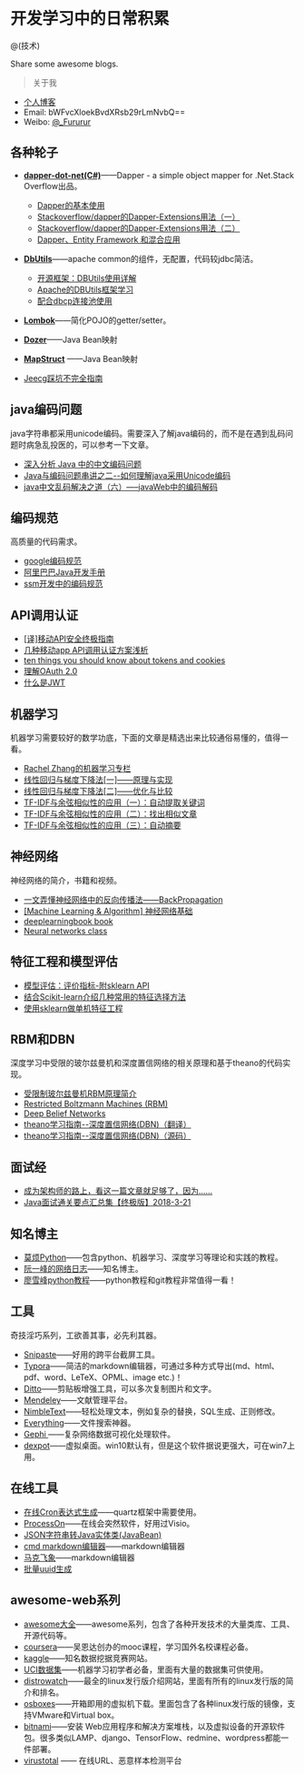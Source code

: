 # 开发学习中的日常积累
@(技术)

Share some awesome blogs.

> 关于我

- [个人博客](http://www.cnblogs.com/Sinte-Beuve/)
- Email: bWFvcXloekBvdXRsb29rLmNvbQ==
- Weibo: [@_Fururur](https://weibo.com/u/3160001350)

## 各种轮子
- [**dapper-dot-net(C#)**](https://github.com/StackExchange/Dapper)——Dapper - a simple object mapper for .Net.Stack Overflow出品。
	- [Dapper的基本使用](http://www.cnblogs.com/Sinte-Beuve/p/4231053.html)
	- [Stackoverflow/dapper的Dapper-Extensions用法（一）](http://www.cnblogs.com/Sinte-Beuve/p/4612971.html)
	- [Stackoverflow/dapper的Dapper-Extensions用法（二）](http://www.cnblogs.com/Sinte-Beuve/p/4617374.html)
	- [Dapper、Entity Framework 和混合应用](http://blog.jobbole.com/101261/)	
- [**DbUtils**](http://commons.apache.org/proper/commons-dbutils/)——apache common的组件，无配置，代码较jdbc简洁。
	- [开源框架：DBUtils使用详解](http://blog.csdn.net/samjustin1/article/details/52220423)
	- [Apache的DBUtils框架学习](http://blog.csdn.net/yerenyuan_pku/article/details/52372703)
	- [配合dbcp连接池使用](https://gist.github.com/maoqyhz/b0c4f5533db9f74e8a0d3570a01edbe4)
	
- [**Lombok**](https://projectlombok.org/)——简化POJO的getter/setter。
- [**Dozer**](https://github.com/DozerMapper/dozer)——Java Bean映射
- [**MapStruct**](http://mapstruct.org/) ——Java Bean映射
- [Jeecg踩坑不完全指南](http://www.cnblogs.com/Sinte-Beuve/p/8290200.html)

## java编码问题
java字符串都采用unicode编码。需要深入了解java编码的，而不是在遇到乱码问题时病急乱投医的，可以参考一下文章。
- [深入分析 Java 中的中文编码问题](https://www.ibm.com/developerworks/cn/java/j-lo-chinesecoding/index.html)
- [Java与编码问题串讲之二--如何理解java采用Unicode编码](http://blog.csdn.net/shijinupc/article/details/7679945)
- [java中文乱码解决之道（六）—–javaWeb中的编码解码](http://cmsblogs.com/?p=1510)

## 编码规范
高质量的代码需求。
- [google编码规范](https://github.com/google/styleguide)
- [阿里巴巴Java开发手册](https://pan.baidu.com/s/1nuZZrNN) 
- [ssm开发中的编码规范](https://zhuanlan.zhihu.com/c_120823325)

## API调用认证
- [[译]移动API安全终极指南](http://www.cnblogs.com/Sinte-Beuve/p/7795438.html)
- [几种移动app API调用认证方案浅析](http://www.cnblogs.com/Sinte-Beuve/p/7822856.html)
- [ten things you should know about tokens and cookies](https://auth0.com/blog/ten-things-you-should-know-about-tokens-and-cookies/)
- [理解OAuth 2.0](http://www.ruanyifeng.com/blog/2014/05/oauth_2_0.html)
- [什么是JWT](http://www.jianshu.com/p/576dbf44b2ae)


## 机器学习
机器学习需要较好的数学功底，下面的文章是精选出来比较通俗易懂的，值得一看。
- [Rachel Zhang的机器学习专栏](http://blog.csdn.net/abcjennifer/article/category/1173803/3)
- [线性回归与梯度下降法[一]——原理与实现](http://www.cnblogs.com/Sinte-Beuve/p/6164689.html)
- [线性回归与梯度下降法[二]——优化与比较](http://www.cnblogs.com/Sinte-Beuve/p/6188145.html)
- [TF-IDF与余弦相似性的应用（一）：自动提取关键词](http://www.ruanyifeng.com/blog/2013/03/tf-idf.html)
- [TF-IDF与余弦相似性的应用（二）：找出相似文章](http://www.ruanyifeng.com/blog/2013/03/cosine_similarity.html)
- [TF-IDF与余弦相似性的应用（三）：自动摘要](http://www.ruanyifeng.com/blog/2013/03/automatic_summarization.html)


## 神经网络
神经网络的简介，书籍和视频。
- [一文弄懂神经网络中的反向传播法——BackPropagation](http://www.cnblogs.com/charlotte77/p/5629865.html)
- [[Machine Learning & Algorithm] 神经网络基础](http://www.cnblogs.com/maybe2030/p/5597716.html)
- [deeplearningbook book](https://github.com/exacity/deeplearningbook-chinese)
- [Neural networks class](https://www.youtube.com/playlist?list=PL6Xpj9I5qXYEcOhn7TqghAJ6NAPrNmUBH)

## 特征工程和模型评估
- [模型评估：评价指标-附sklearn API](https://blog.csdn.net/shine19930820/article/details/78335550)
- [结合Scikit-learn介绍几种常用的特征选择方法](https://blog.csdn.net/bryan__/article/details/51607215)
- [使用sklearn做单机特征工程](https://www.cnblogs.com/jasonfreak/p/5448385.html)
## RBM和DBN
深度学习中受限的玻尔兹曼机和深度置信网络的相关原理和基于theano的代码实现。
- [受限制玻尔兹曼机RBM原理简介](http://blog.csdn.net/u010223750/article/details/60882390)
- [Restricted Boltzmann Machines (RBM)](http://deeplearning.net/tutorial/rbm.html)
- [Deep Belief Networks](http://deeplearning.net/tutorial/DBN.html)
- [theano学习指南--深度置信网络(DBN)（翻译）](http://blog.csdn.net/zhaoyu106/article/details/52368875)
- [theano学习指南--深度置信网络(DBN)（源码）](http://blog.csdn.net/zhaoyu106/article/details/52425020)



## 面试经
- [成为架构师的路上，看这一篇文章就足够了，因为……](https://mp.weixin.qq.com/s?__biz=MjM5MDE0Mjc4MA==&mid=2651006653&idx=1&sn=6c0cc3bd8fe71400f869a88959bf6b4d&chksm=bdbedeee8ac957f86617c95c77df107c9b1382581ee630c43c38b00d422ad8c84496dc84084d&mpshare=1&scene=1&srcid=0406zZku0JoYkR3b3tJF2mcC#rd)
- [Java面试通关要点汇总集【终极版】2018-3-21](http://blog.720ui.com/2018/java_interview_final/)

## 知名博主
- [莫烦Python](https://morvanzhou.github.io/)——包含python、机器学习、深度学习等理论和实践的教程。
- [阮一峰的网络日志](http://www.ruanyifeng.com/blog/)——知名博主。
- [廖雪峰python教程](https://www.liaoxuefeng.com)——python教程和git教程非常值得一看！


## 工具
奇技淫巧系列，工欲善其事，必先利其器。
- [Snipaste](https://www.snipaste.com/)——好用的跨平台截屏工具。
- [Typora](https://www.typora.io/)——简洁的markdown编辑器，可通过多种方式导出(md、html、pdf、word、LeTeX、OPML、image etc.)！
- [Ditto](http://ditto-cp.sourceforge.net/)——剪贴板增强工具，可以多次复制图片和文字。
- [Mendeley](https://www.mendeley.com/)——文献管理平台。 
- [NimbleText](http://nimbletext.com/)——轻松处理文本，例如复杂的替换，SQL生成、正则修改。
- [Everything](http://www.voidtools.com/)——文件搜索神器。
- [Gephi ](https://gephi.org/)——复杂网络数据可视化处理软件。
- [dexpot](http://www.dexpot.de/)——虚拟桌面。win10默认有，但是这个软件据说更强大，可在win7上用。

## 在线工具
- [在线Cron表达式生成](http://cron.qqe2.com/)——quartz框架中需要使用。
- [ProcessOn](https://www.processon.com/)——在线会突然软件，好用过Visio。
- [JSON字符串转Java实体类(JavaBean)](https://www.bejson.com/json2javapojo/new/)
- [cmd markdown编辑器](https://www.zybuluo.com)——markdown编辑器
- [马克飞象](https://maxiang.io/)——markdown编辑器
- [批量uuid生成](http://www.uuid.online/)

## awesome-web系列
- [awesome大全](https://github.com/sindresorhus/awesome)——awesome系列，包含了各种开发技术的大量类库、工具、开源代码等。
- [coursera](https://www.coursera.org/)——吴恩达创办的mooc课程，学习国外名校课程必备。
- [kaggle](https://www.kaggle.com)——知名数据挖据竞赛网站。
- [UCI数据集](http://archive.ics.uci.edu/ml/datasets.html)——机器学习初学者必备，里面有大量的数据集可供使用。
- [distrowatch](http://distrowatch.com/)——最全的linux发行版介绍网站，里面有所有的linux发行版的简介和排名。
- [osboxes](http://www.osboxes.org/)——开箱即用的虚拟机下载。里面包含了各种linux发行版的镜像，支持VMware和Virtual box。
- [bitnami](https://bitnami.com/)——安装 Web应用程序和解决方案堆栈，以及虚拟设备的开源软件包。很多类似LAMP、django、TensorFlow、redmine、wordpress都能一件部署。
- [virustotal](https://www.virustotal.com) —— 在线URL、恶意样本检测平台
